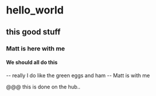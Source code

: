 # hello_world
## this good stuff
### Matt is here with me
#### We should all do this
-- really I do like the green eggs and ham
-- Matt is with me 

@@@ this is done on the hub..
